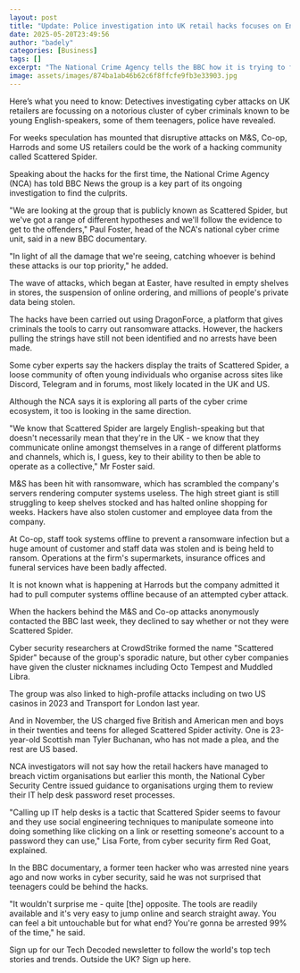 ```yaml
---
layout: post
title: "Update: Police investigation into UK retail hacks focuses on English-speaking youths"
date: 2025-05-20T23:49:56
author: "badely"
categories: [Business]
tags: []
excerpt: "The National Crime Agency tells the BBC how it is trying to find the culprits of the M&amp;S and Co-op hacks."
image: assets/images/874ba1ab46b62c6f8ffcfe9fb3e33903.jpg
---
```


Here’s what you need to know: Detectives investigating cyber attacks on UK retailers are focussing on a notorious cluster of cyber criminals known to be young English-speakers, some of them teenagers, police have revealed.

For weeks speculation has mounted that disruptive attacks on M&S, Co-op, Harrods and some US retailers could be the work of a hacking community called Scattered Spider.

Speaking about the hacks for the first time, the National Crime Agency (NCA) has told BBC News the group is a key part of its ongoing investigation to find the culprits.

"We are looking at the group that is publicly known as Scattered Spider, but we've got a range of different hypotheses and we'll follow the evidence to get to the offenders," Paul Foster, head of the NCA's national cyber crime unit, said in a new BBC documentary.

"In light of all the damage that we're seeing, catching whoever is behind these attacks is our top priority," he added.

The wave of attacks, which began at Easter, have resulted in empty shelves in stores, the suspension of online ordering, and millions of people's private data being stolen.

The hacks have been carried out using DragonForce, a platform that gives criminals the tools to carry out ransomware attacks. However, the hackers pulling the strings have still not been identified and no arrests have been made.

Some cyber experts say the hackers display the traits of Scattered Spider, a loose community of often young individuals who organise across sites like Discord, Telegram and in forums, most likely located in the UK and US.

Although the NCA says it is exploring all parts of the cyber crime ecosystem, it too is looking in the same direction.

"We know that Scattered Spider are largely English-speaking but that doesn't necessarily mean that they're in the UK - we know that they communicate online amongst themselves in a range of different platforms and channels, which is, I guess, key to their ability to then be able to operate as a collective," Mr Foster said.

M&S has been hit with ransomware, which has scrambled the company's servers rendering computer systems useless. The high street giant is still struggling to keep shelves stocked and has halted online shopping for weeks. Hackers have also stolen customer and employee data from the company.

At Co-op, staff took systems offline to prevent a ransomware infection but a huge amount of customer and staff data was stolen and is being held to ransom. Operations at the firm's supermarkets, insurance offices and funeral services have been badly affected.

It is not known what is happening at Harrods but the company admitted it had to pull computer systems offline because of an attempted cyber attack.

When the hackers behind the M&S and Co-op attacks anonymously contacted the BBC last week, they declined to say whether or not they were Scattered Spider.

Cyber security researchers at CrowdStrike formed the name "Scattered Spider" because of the group's sporadic nature, but other cyber companies have given the cluster nicknames including Octo Tempest and Muddled Libra.

The group was also linked to high-profile attacks including on two US casinos in 2023 and Transport for London last year.

And in November, the US charged five British and American men and boys in their twenties and teens for alleged Scattered Spider activity. One is 23-year-old Scottish man Tyler Buchanan, who has not made a plea, and the rest are US based.

NCA investigators will not say how the retail hackers have managed to breach victim organisations but earlier this month, the National Cyber Security Centre issued guidance to organisations urging them to review their IT help desk password reset processes.

"Calling up IT help desks is a tactic that Scattered Spider seems to favour and they use social engineering techniques to manipulate someone into doing something like clicking on a link or resetting someone's account to a password they can use," Lisa Forte, from cyber security firm Red Goat, explained.

In the BBC documentary, a former teen hacker who was arrested nine years ago and now works in cyber security, said he was not surprised that teenagers could be behind the hacks.

"It wouldn't surprise me - quite [the] opposite. The tools are readily available and it's very easy to jump online and search straight away. You can feel a bit untouchable but for what end? You're gonna be arrested 99% of the time," he said.

Sign up for our Tech Decoded newsletter to follow the world's top tech stories and trends. Outside the UK? Sign up here.

